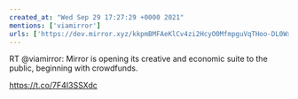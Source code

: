 ```yaml
---
created_at: "Wed Sep 29 17:27:29 +0000 2021"
mentions: ['viamirror']
urls: ['https://dev.mirror.xyz/kkpmBMFAeKlCv4zi2HcyO0MfmpguVqTHoo-DL0WxwS8']
---
```


RT @viamirror: Mirror is opening its creative and economic suite to the public, beginning with crowdfunds.

https://t.co/7F4I3SSXdc